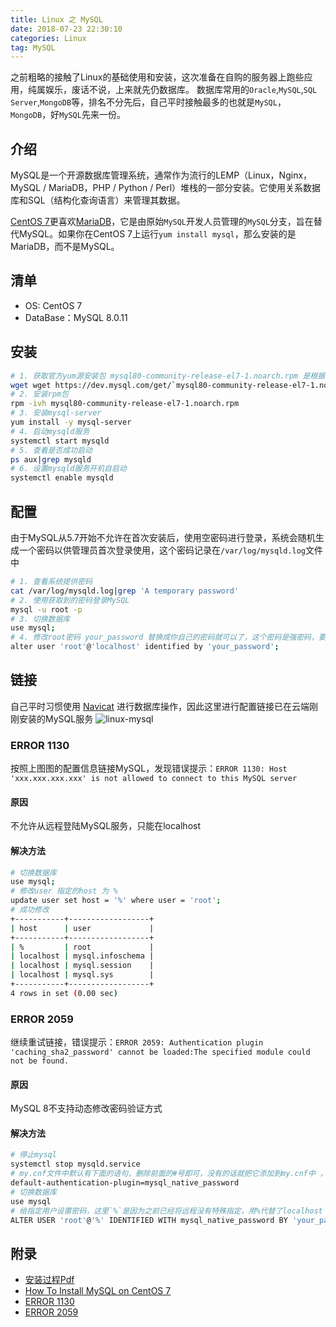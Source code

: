 ```yaml
---
title: Linux 之 MySQL
date: 2018-07-23 22:30:10
categories: Linux
tag: MySQL
---
```


之前粗略的接触了Linux的基础使用和安装，这次准备在自购的服务器上跑些应用，纯属娱乐，废话不说，上来就先仍数据库。
数据库常用的`Oracle`,`MySQL`,`SQL Server`,`MongoDB`等，排名不分先后，自己平时接触最多的也就是`MySQL`，`MongoDB`，好`MySQL`先来一份。

## 介绍
MySQL是一个开源数据库管理系统，通常作为流行的LEMP（Linux，Nginx，MySQL / MariaDB，PHP / Python / Perl）堆栈的一部分安装。它使用关系数据库和SQL（结构化查询语言）来管理其数据。

[CentOS 7](https://www.centos.org)更喜欢[MariaDB](https://mariadb.org)，它是由原始`MySQL`开发人员管理的`MySQL`分支，旨在替代MySQL。如果你在CentOS 7上运行`yum install mysql`，那么安装的是MariaDB，而不是MySQL。

## 清单
* OS: CentOS 7
* DataBase：MySQL 8.0.11

## 安装

```bash
# 1. 获取官方yum源安装包 mysql80-community-release-el7-1.noarch.rpm 是根据官网提供的版本信息
wget wget https://dev.mysql.com/get/`mysql80-community-release-el7-1.noarch.rpm`
# 2. 安装rpm包
rpm -ivh mysql80-community-release-el7-1.noarch.rpm
# 3. 安装mysql-server
yum install -y mysql-server
# 4. 启动mysqld服务
systemctl start mysqld
# 5. 查看是否成功启动
ps aux|grep mysqld
# 6. 设置mysqld服务开机自启动
systemctl enable mysqld
```

## 配置

由于MySQL从5.7开始不允许在首次安装后，使用空密码进行登录，系统会随机生成一个密码以供管理员首次登录使用，这个密码记录在`/var/log/mysqld.log`文件中

```bash
# 1. 查看系统提供密码
cat /var/log/mysqld.log|grep 'A temporary password'
# 2. 使用获取到的密码登录MySQL
mysql -u root -p
# 3. 切换数据库
use mysql;
# 4. 修改root密码 your_password 替换成你自己的密码就可以了，这个密码是强密码，要求密码包含大小写字母、数字及标点符号，长度大于6
alter user 'root'@'localhost' identified by 'your_password';
```

## 链接
自己平时习惯使用 [Navicat](https://www.navicat.com.cn) 进行数据库操作，因此这里进行配置链接已在云端刚刚安装的MySQL服务
![linux-mysql](https://res.cloudinary.com/incoder/image/upload/v1532362215/blog/linux-mysql.png)
### ERROR 1130
按照上图图的配置信息链接MySQL，发现错误提示：`ERROR 1130: Host 'xxx.xxx.xxx.xxx' is not allowed to connect to this MySQL server`

#### 原因
不允许从远程登陆MySQL服务，只能在localhost

#### 解决方法
```bash
# 切换数据库
use mysql;
# 修改user 指定的host 为 %
update user set host = '%' where user = 'root';
# 成功修改
+-----------+------------------+
| host      | user             |
+-----------+------------------+
| %         | root             |
| localhost | mysql.infoschema |
| localhost | mysql.session    |
| localhost | mysql.sys        |
+-----------+------------------+
4 rows in set (0.00 sec)
```

### ERROR 2059
继续重试链接，错误提示：`ERROR 2059: Authentication plugin 'caching_sha2_password' cannot be loaded:The specified module could not be found.`

#### 原因
MySQL 8不支持动态修改密码验证方式

#### 解决方法
```bash
# 停止mysql
systemctl stop mysqld.service
# my.cnf文件中默认有下面的语句，删除前面的#号即可，没有的话就把它添加到my.cnf中 ，默认路径`/etc/my.cnf`
default-authentication-plugin=mysql_native_password
# 切换数据库
use mysql
# 给指定用户设置密码，这里`%`是因为之前已经将远程没有特殊指定，用%代替了localhost
ALTER USER 'root'@'%' IDENTIFIED WITH mysql_native_password BY 'your_password';
```

## 附录
* [安装过程Pdf]()
* [How To Install MySQL on CentOS 7](https://www.digitalocean.com/community/tutorials/how-to-install-mysql-on-centos-7)
* [ERROR 1130](https://blog.csdn.net/nyist327/article/details/45074559)
* [ERROR 2059](https://blog.csdn.net/airt_xiang/article/details/80261674)